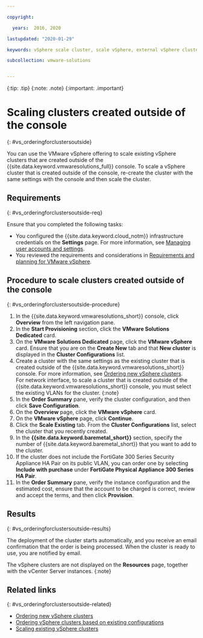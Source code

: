 ```yaml
---

copyright:

  years:  2016, 2020

lastupdated: "2020-01-29"

keywords: vSphere scale cluster, scale vSphere, external vSphere cluster

subcollection: vmware-solutions


---
```


{:tip: .tip}
{:note: .note}
{:important: .important}

# Scaling clusters created outside of the console
{: #vs_orderingforclustersoutside}

You can use the VMware vSphere offering to scale existing vSphere clusters that are created outside of the {{site.data.keyword.vmwaresolutions_full}} console. To scale a vSphere cluster that is created outside of the console, re-create the cluster with the same settings with the console and then scale the cluster.

## Requirements
{: #vs_orderingforclustersoutside-req}

Ensure that you completed the following tasks:
* You configured the {{site.data.keyword.cloud_notm}} infrastructure credentials on the **Settings** page. For more information, see [Managing user accounts and settings](/docs/services/vmwaresolutions?topic=vmware-solutions-useraccount).
* You reviewed the requirements and considerations in [Requirements and planning for VMware vSphere](/docs/services/vmwaresolutions?topic=vmware-solutions-vs_planning).

## Procedure to scale clusters created outside of the console
{: #vs_orderingforclustersoutside-procedure}

1. In the {{site.data.keyword.vmwaresolutions_short}} console, click **Overview** from the left navigation pane.
1. In the **Start Provisioning** section, click the **VMware Solutions Dedicated** card.
1. On the **VMware Solutions Dedicated** page, click the **VMware vSphere** card. Ensure that you are on the **Create New** tab and that **New cluster** is displayed in the **Cluster Configurations** list.
1. Create a cluster with the same settings as the existing cluster that is created outside of the {{site.data.keyword.vmwaresolutions_short}} console. For more information, see [Ordering new vSphere clusters](/docs/services/vmwaresolutions?topic=vmware-solutions-vs_orderinginstances).  
   For network interface, to scale a cluster that is created outside of the {{site.data.keyword.vmwaresolutions_short}} console, you must select the existing VLANs for the cluster.
   {:note}
1. In the **Order Summary** pane, verify the cluster configuration, and then click **Save Configuration**.   
1. On the **Overview** page, click the **VMware vSphere** card.
1. On the **VMware vSphere** page, click **Continue**.
1. Click the **Scale Existing** tab. From the **Cluster Configurations** list, select the cluster that you recently created.
1. In the **{{site.data.keyword.baremetal_short}}** section, specify the number of {{site.data.keyword.baremetal_short}} that you want to add to the cluster.
1. If the cluster does not include the FortiGate 300 Series Security Appliance HA Pair on its public VLAN, you can order one by selecting **Include with purchase** under **FortiGate Physical Appliance 300 Series HA Pair**.
1. In the **Order Summary** pane, verify the instance configuration and the estimated cost, ensure that the account to be charged is correct, review and accept the terms, and then click **Provision**.

## Results
{: #vs_orderingforclustersoutside-results}

The deployment of the cluster starts automatically, and you receive an email confirmation that the order is being processed. When the cluster is ready to use, you are notified by email.

The vSphere clusters are not displayed on the **Resources** page, together with the vCenter Server instances.
{:note}

## Related links
{: #vs_orderingforclustersoutside-related}

* [Ordering new vSphere clusters](/docs/services/vmwaresolutions?topic=vmware-solutions-vs_orderinginstances)
* [Ordering vSphere clusters based on existing configurations](/docs/services/vmwaresolutions?topic=vmware-solutions-vs_orderingbasedonexistingconfig)
* [Scaling existing vSphere clusters](/docs/services/vmwaresolutions?topic=vmware-solutions-vs_scalingexistingclusters)
